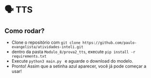 # 🗣 TTS

## Como rodar?
- Clone o repositório com `git clone https://github.com/paulo-evangelista/atividades-inteli.git`
- dentro da pasta `Modulo_8/prova2_tts`, execute `pip install -r requirements.txt`
- Execute `python3 main.py ` e aguarde o download do modelo.
- Pronto! Assim que a setinha azul aparecer, você já pode começar a usar!
